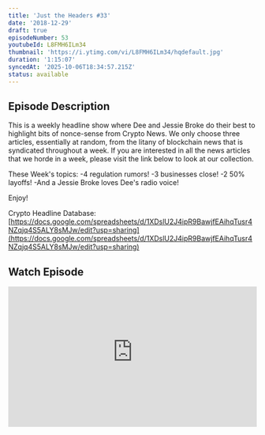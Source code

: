 ```yaml
---
title: 'Just the Headers #33'
date: '2018-12-29'
draft: true
episodeNumber: 53
youtubeId: L8FMH6ILm34
thumbnail: 'https://i.ytimg.com/vi/L8FMH6ILm34/hqdefault.jpg'
duration: '1:15:07'
syncedAt: '2025-10-06T18:34:57.215Z'
status: available
---
```

## Episode Description

This is a weekly headline show where Dee and Jessie Broke do their best to highlight bits of nonce-sense from Crypto News. We only choose three articles, essentially at random, from the litany of blockchain news that is syndicated throughout a week. If you are interested in all the news articles that we horde in a week, please visit the link below to look at our collection.  
  
 These Week's topics: -4 regulation rumors! -3 businesses close! -2 50% layoffs! -And a Jessie Broke loves Dee's radio voice!  
  
 Enjoy!  
  
 Crypto Headline Database: [https://docs.google.com/spreadsheets/d/1XDslU2J4ipR9BawjfEAihqTusr4NZqjq4S5ALY8sMJw/edit?usp=sharing](https://docs.google.com/spreadsheets/d/1XDslU2J4ipR9BawjfEAihqTusr4NZqjq4S5ALY8sMJw/edit?usp=sharing)

## Watch Episode

<div style="position: relative; padding-bottom: 56.25%; height: 0; overflow: hidden;">
  <iframe
    src="https://www.youtube-nocookie.com/embed/L8FMH6ILm34"
    style="position: absolute; top: 0; left: 0; width: 100%; height: 100%;"
    frameborder="0"
    allow="accelerometer; autoplay; clipboard-write; encrypted-media; gyroscope; picture-in-picture"
    allowfullscreen
  ></iframe>
</div>

